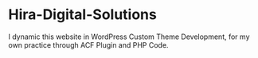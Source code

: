 # Hira-Digital-Solutions
I dynamic this website in WordPress Custom Theme Development, for my own practice through ACF Plugin and PHP Code.

